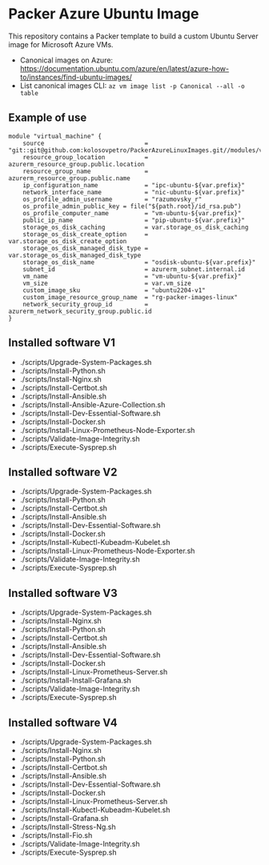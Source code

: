 # Packer Azure Ubuntu Image

This repository contains a Packer template to build a custom Ubuntu Server image for Microsoft Azure VMs.

- Canonical images on Azure: https://documentation.ubuntu.com/azure/en/latest/azure-how-to/instances/find-ubuntu-images/
- List canonical images CLI: `az vm image list -p Canonical --all -o table`

## Example of use

```hcl
module "virtual_machine" {
    source                            = "git::git@github.com:kolosovpetro/PackerAzureLinuxImages.git//modules/vm"
    resource_group_location           = azurerm_resource_group.public.location
    resource_group_name               = azurerm_resource_group.public.name
    ip_configuration_name             = "ipc-ubuntu-${var.prefix}"
    network_interface_name            = "nic-ubuntu-${var.prefix}"
    os_profile_admin_username         = "razumovsky_r"
    os_profile_admin_public_key = file("${path.root}/id_rsa.pub")
    os_profile_computer_name          = "vm-ubuntu-${var.prefix}"
    public_ip_name                    = "pip-ubuntu-${var.prefix}"
    storage_os_disk_caching           = var.storage_os_disk_caching
    storage_os_disk_create_option     = var.storage_os_disk_create_option
    storage_os_disk_managed_disk_type = var.storage_os_disk_managed_disk_type
    storage_os_disk_name              = "osdisk-ubuntu-${var.prefix}"
    subnet_id                         = azurerm_subnet.internal.id
    vm_name                           = "vm-ubuntu-${var.prefix}"
    vm_size                           = var.vm_size
    custom_image_sku                  = "ubuntu2204-v1"
    custom_image_resource_group_name  = "rg-packer-images-linux"
    network_security_group_id         = azurerm_network_security_group.public.id
}
```

## Installed software V1

- ./scripts/Upgrade-System-Packages.sh
- ./scripts/Install-Python.sh
- ./scripts/Install-Nginx.sh
- ./scripts/Install-Certbot.sh
- ./scripts/Install-Ansible.sh
- ./scripts/Install-Ansible-Azure-Collection.sh
- ./scripts/Install-Dev-Essential-Software.sh
- ./scripts/Install-Docker.sh
- ./scripts/Install-Linux-Prometheus-Node-Exporter.sh
- ./scripts/Validate-Image-Integrity.sh
- ./scripts/Execute-Sysprep.sh

## Installed software V2

- ./scripts/Upgrade-System-Packages.sh
- ./scripts/Install-Python.sh
- ./scripts/Install-Certbot.sh
- ./scripts/Install-Ansible.sh
- ./scripts/Install-Dev-Essential-Software.sh
- ./scripts/Install-Docker.sh
- ./scripts/Install-Kubectl-Kubeadm-Kubelet.sh
- ./scripts/Install-Linux-Prometheus-Node-Exporter.sh
- ./scripts/Validate-Image-Integrity.sh
- ./scripts/Execute-Sysprep.sh

## Installed software V3

- ./scripts/Upgrade-System-Packages.sh
- ./scripts/Install-Nginx.sh
- ./scripts/Install-Python.sh
- ./scripts/Install-Certbot.sh
- ./scripts/Install-Ansible.sh
- ./scripts/Install-Dev-Essential-Software.sh
- ./scripts/Install-Docker.sh
- ./scripts/Install-Linux-Prometheus-Server.sh
- ./scripts/Install-Install-Grafana.sh
- ./scripts/Validate-Image-Integrity.sh
- ./scripts/Execute-Sysprep.sh

## Installed software V4

- ./scripts/Upgrade-System-Packages.sh
- ./scripts/Install-Nginx.sh
- ./scripts/Install-Python.sh
- ./scripts/Install-Certbot.sh
- ./scripts/Install-Ansible.sh
- ./scripts/Install-Dev-Essential-Software.sh
- ./scripts/Install-Docker.sh
- ./scripts/Install-Linux-Prometheus-Server.sh
- ./scripts/Install-Kubectl-Kubeadm-Kubelet.sh
- ./scripts/Install-Grafana.sh
- ./scripts/Install-Stress-Ng.sh
- ./scripts/Install-Fio.sh
- ./scripts/Validate-Image-Integrity.sh
- ./scripts/Execute-Sysprep.sh

